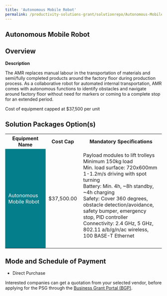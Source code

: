 ```yaml
---
title: 'Autonomous Mobile Robot'
permalink: /productivity-solutions-grant/solutionrepo/Autonomous-Mobile-RobotEngineering Services
---
```


## Autonomous Mobile Robot

## Overview

**Description**

The AMR replaces manual labour in the transportation of materials and semi/fully completed products around the factory floor during production process. As a collaborative robot for automated internal transportation, AMR comes with autonomous functions to identify obstacles and navigate around factory floor without need for markers or coming to a complete stop for an extended period. 

Cost of equipment capped at $37,500 per unit 


## Solution Packages Option(s)

<table>
<tr>
<th><b>Equipment Name</b></th>
<th><b>Cost Cap</b></th>
<th><b>Mandatory Specifications</b></th>
</tr>
<tr>
<td style='padding: 10px; background-color: #037E8A; color: #FFFFFF;'>Autonomous Mobile Robot</td>
<td style='padding: 10px;'>$37,500.00</td>
<td style='padding: 10px;'>Payload modules to lift trolleys Minimum  150kg load<br>Min. load surface: 720x600mm<br>1-1.2m/s driving with spot turning<br>Battery: Min. 4h, ~8h standby, ~4h charging<br>Safety: Cover 360 degrees, obstacle detection/avoidance, safety bumper, emergency stop, PID controller<br>Connectivity: 2.4 GHz, 5 GHz, 802.11 a/b/g/n/ac wireless, 100 BASE-T Ethernet<br><br></td>
</tr>
</table>

## Mode and Schedule of Payment

 - Direct Purchase

Interested companies can get a quotation from your selected vendor, before applying for the PSG through the <a href='https://www.businessgrants.gov.sg/' target='_blank' rel='noopener'>Business Grant Portal (BGP)</a>.

<script src="/jquery/resize-tables.js"></script>
